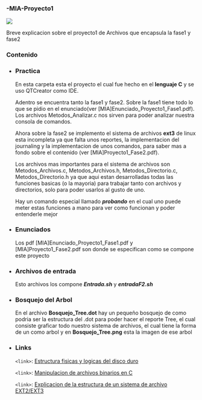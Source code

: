 ### -MIA-Proyecto1
![](https://www.iotworldtoday.com/files/2019/11/cybercrime-180x180.jpg)

Breve explicacion sobre el proyecto1 de Archivos que encapsula la fase1 y fase2

### Contenido
  - ### Practica
    En esta carpeta esta el proyecto el cual fue hecho en el **lenguaje C** y se uso
    QTCreator como IDE.
    
    Adentro se encuentra tanto la fase1 y fase2.
    Sobre la fase1 tiene todo lo que se pidio en el enunciado(ver [MIA]Enunciado_Proyecto1_Fase1.pdf).
    Los archivos Metodos_Analizar.c nos sirven para poder analizar nuestra consola de comandos.
    
    Ahora sobre la fase2 se implemento el sistema de archivos **ext3** de linux
    esta incompleta ya que falta unos reportes, la implementacion del journaling y la implementacion de unos comandos, 
    para saber mas a fondo sobre el contenido (ver [MIA]Proyecto1_Fase2.pdf). 
    
    Los archivos mas importantes para el sistema de archivos son Metodos_Archivos.c, Metodos_Archivos.h, Metodos_Directorio.c,
    Metodos_Directorio.h ya que 
    aqui estan desarrolladas todas las funciones basicas (o la mayoria) para trabajar tanto con archivos y directorios,
    solo para poder usarlos al gusto de uno.
    
    Hay un comando especial llamado ***probando*** en el cual uno puede meter estas funciones a mano para ver como funcionan
    y poder entenderle mejor
    
  - ### Enunciados
    Los pdf [MIA]Enunciado_Proyecto1_Fase1.pdf y [MIA]Proyecto1_Fase2.pdf son donde se especifican como se compone
    este proyecto 
    
    
  - ### Archivos de entrada
    Esto archivos los compone ***Entrada.sh*** y ***entradaF2.sh*** 
    
  - ### Bosquejo del Arbol
    En el archivo 	**Bosquejo_Tree.dot** hay un pequeño bosquejo de como podria ser la estructura del .dot para 
    poder hacer el reporte Tree, el cual consiste graficar todo nuestro sistema de archivos, el cual tiene
    la forma de un como arbol y en **Bosquejo_Tree.png** esta la imagen de ese arbol
    
  - ### Links
    `<link>`: [Estructura fisicas y logicas del disco duro](https://es.slideshare.net/gematic/tico-disco-duro)

    `<link>`: [Manipulacion de archivos binarios en C](https://www.youtube.com/watch?v=cQBE8grKvSk&feature=youtu.be)

    `<link>`: [Explicacion de la estructura de un sistema de archivo EXT2/EXT3](https://www.youtube.com/watch?v=lS9QHjwScRw&list=WL&index=73&t=1048s)
    
    
    
